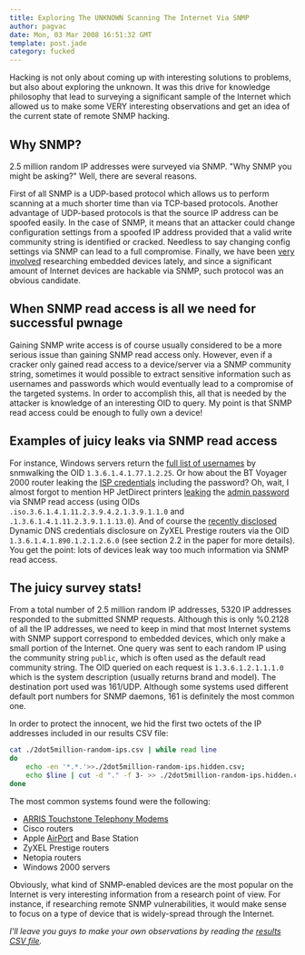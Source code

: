 ```yaml
---
title: Exploring The UNKNOWN Scanning The Internet Via SNMP
author: pagvac
date: Mon, 03 Mar 2008 16:51:32 GMT
template: post.jade
category: fucked
---
```


Hacking is not only about coming up with interesting solutions to problems, but also about exploring the unknown. It was this drive for knowledge philosophy that lead to surveying a significant sample of the Internet which allowed us to make some VERY interesting observations and get an idea of the current state of remote SNMP hacking.

## Why SNMP?

2.5 million random IP addresses were surveyed via SNMP. "Why SNMP you might be asking?" Well, there are several reasons.

First of all SNMP is a UDP-based protocol which allows us to perform scanning at a much shorter time than via TCP-based protocols. Another advantage of UDP-based protocols is that the source IP address can be spoofed easily. In the case of SNMP, it means that an attacker could change configuration settings from a spoofed IP address provided that a valid write community string is identified or cracked. Needless to say changing config settings via SNMP can lead to a full compromise. Finally, we have been [very involved](http://www.google.com/search?num=100&hl=en&q=site%3Agnucitizen.org+%28embedded+devices%29+OR+upnp&btnG=Search) researching embedded devices lately, and since a significant amount of Internet devices are hackable via SNMP, such protocol was an obvious candidate.

## When SNMP read access is all we need for successful pwnage

Gaining SNMP write access is of course usually considered to be a more serious issue than gaining SNMP read access only. However, even if a cracker only gained read access to a device/server via a SNMP community string, sometimes it would possible to extract sensitive information such as usernames and passwords which would eventually lead to a compromise of the targeted systems. In order to accomplish this, all that is needed by the attacker is knowledge of an interesting OID to query. My point is that SNMP read access could be enough to fully own a device!

## Examples of juicy leaks via SNMP read access

For instance, Windows servers return the [full list of usernames](http://insecure.org/sploits/NT.smnp.domain_users.record_deletion.html) by snmwalking the OID `1.3.6.1.4.1.77.1.2.25`. Or how about the BT Voyager 2000 router leaking the [ISP credentials](http://www.securityfocus.com/archive/1/366780) including the password? Oh, wait, I almost forgot to mention HP JetDirect printers [leaking](http://www.phenoelit-us.org/stuff/HP_snmp.txt) the [admin password](http://www.securityfocus.com/bid/7001/exploit) via SNMP read access (using OIDs `.iso.3.6.1.4.1.11.2.3.9.4.2.1.3.9.1.1.0` and `.1.3.6.1.4.1.11.2.3.9.1.1.13.0`). And of course the [recently disclosed](http://www.procheckup.com/Hacking_ZyXEL_Gateways.pdf) Dynamic DNS credentials disclosure on ZyXEL Prestige routers via the OID `1.3.6.1.4.1.890.1.2.1.2.6.0` (see section 2.2 in the paper for more details). You get the point: lots of devices leak way too much information via SNMP read access.

## The juicy survey stats!

From a total number of 2.5 million random IP addresses, 5320 IP addresses responded to the submitted SNMP requests. Although this is only %0.2128 of all the IP addresses, we need to keep in mind that most Internet systems with SNMP support correspond to embedded devices, which only make a small portion of the Internet. One query was sent to each random IP using the community string `public`, which is often used as the default read community string. The OID queried on each request is `1.3.6.1.2.1.1.1.0` which is the system description (usually returns brand and model). The destination port used was 161/UDP. Although some systems used different default port numbers for SNMP daemons, 161 is definitely the most common one.

In order to protect the innocent, we hid the first two octets of the IP addresses included in our results CSV file:

```bash
cat ./2dot5million-random-ips.csv | while read line
do
	echo -en '*.*.'>>./2dot5million-random-ips.hidden.csv;
	echo $line | cut -d "." -f 3- >> ./2dot5million-random-ips.hidden.csv
done
```

The most common systems found were the following:

* [ARRIS Touchstone Telephony Modems](http://www.arrisi.com/products/touchstone/index.asp)
* Cisco routers
* Apple [AirPort](http://www.apple.com/airportexpress/) and Base Station
* ZyXEL Prestige routers
* Netopia routers
* Windows 2000 servers

Obviously, what kind of SNMP-enabled devices are the most popular on the Internet is very interesting information from a research point of view. For instance, if researching remote SNMP vulnerabilities, it would make sense to focus on a type of device that is widely-spread through the Internet.

_I'll leave you guys to make your own observations by reading the [results CSV file](/files/2008/03/snmp-results.csv)._
